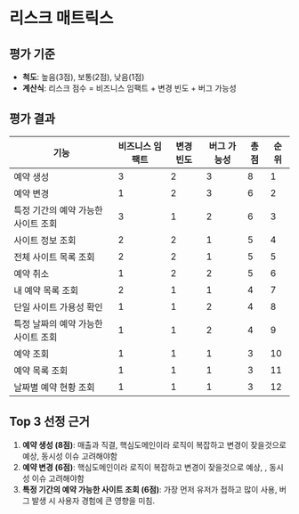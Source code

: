 # 리스크 매트릭스

## 평가 기준

- **척도**: 높음(3점), 보통(2점), 낮음(1점)
- **계산식**: 리스크 점수 = 비즈니스 임팩트 + 변경 빈도 + 버그 가능성

## 평가 결과

| 기능                   | 비즈니스 임팩트 | 변경 빈도 | 버그 가능성 | 총점 | 순위 |
|----------------------|----------|-------|--------|----|----|
| 예약 생성                | 3        | 2     | 3      | 8  | 1  |
| 예약 변경                | 1        | 2     | 3      | 6  | 2  |
| 특정 기간의 예약 가능한 사이트 조회 | 3        | 1     | 2      | 6  | 3  |
| 사이트 정보 조회            | 2        | 2     | 1      | 5  | 4  |
| 전체 사이트 목록 조회         | 2        | 2     | 1      | 5  | 5  |
| 예약 취소                | 1        | 2     | 2      | 5  | 6  |
| 내 예약 목록 조회           | 2        | 1     | 1      | 4  | 7  |
| 단일 사이트 가용성 확인        | 1        | 1     | 2      | 4  | 8  |
| 특정 날짜의 예약 가능한 사이트 조회 | 1        | 1     | 2      | 4  | 9  |
| 예약 조회                | 1        | 1     | 1      | 3  | 10 |
| 예약 목록 조회             | 1        | 1     | 1      | 3  | 11 |
| 날짜별 예약 현황 조회         | 1        | 1     | 1      | 3  | 12 |

## Top 3 선정 근거

1. **예약 생성 (8점)**: 매출과 직결, 핵심도메인이라 로직이 복잡하고 변경이 잦을것으로 예상, 동시성 이슈 고려해야함 
2. **예약 변경 (6점)**: 핵심도메인이라 로직이 복잡하고 변경이 잦을것으로 예상, , 동시성 이슈 고려해야함
3. **특정 기간의 예약 가능한 사이트 조회 (6점)**: 가장 먼저 유저가 접하고 많이 사용, 버그 발생 시 사용자 경험에 큰 영향을 미침.
